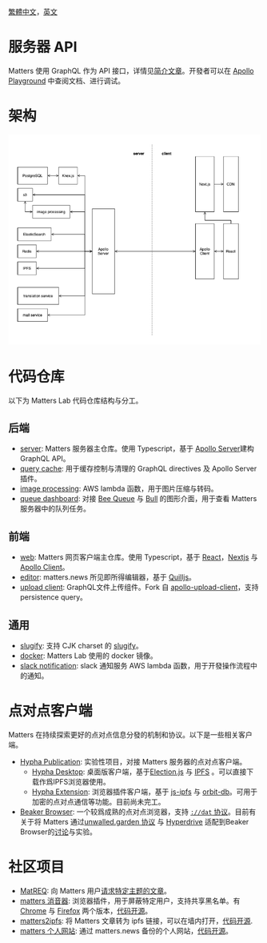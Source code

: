 [繁體中文](./README-zh_hant.md)，[英文](./README.md)

# 服务器 API

Matters 使用 GraphQL 作为 API 接口，详情见[简介文章](https://matters.news/@robertu/%E7%A4%BE%E5%8D%80%E9%96%8B%E6%94%BE%E4%B8%80%E5%B0%8F%E6%AD%A5-matters-api-zdpuAyovU8xL9sYsV5rQfe35XhmN6okTVbnogCFH2J8cqAXCs)。开發者可以在 [Apollo Playground](https://server-test.matters.news/playground) 中查阅文档、进行调试。

# 架构

![Architecture diagram, rendered from [drawio file](./doc/architecture-diagram.drawio)](./doc/architecture-diagram.png "Architecture diagram showing simplified data flow.")

# 代码仓库
以下为 Matters Lab 代码仓库结构与分工。

## 后端
- [server](https://github.com/thematters/matters-server): Matters 服务器主仓库。使用 Typescript，基于 [Apollo Server](https://github.com/apollographql/apollo-server)建构 GraphQL API。
- [query cache](https://github.com/thematters/apollo-response-cache): 用于缓存控制与清理的 GraphQL directives 及 Apollo Server 插件。
- [image processing](https://github.com/thematters/serverless-file-post-processing): AWS lambda 函数，用于图片压缩与转码。
- [queue dashboard](https://github.com/thematters/matters-queue-dashboard): 对接 [Bee Queue](https://github.com/bee-queue/bee-queue) 与 [Bull](https://github.com/optimalbits/bull) 的图形介面，用于查看 Matters 服务器中的队列任务。

## 前端
- [web](https://github.com/thematters/matters-web): Matters 网页客户端主仓库。使用 Typescript，基于 [React](https://reactjs.org/)，[Nextjs](https://nextjs.org/) 与 [Apollo Client](https://github.com/apollographql/apollo-client)。
- [editor](https://github.com/thematters/matters-editor): matters.news 所见即所得编辑器，基于 [Quilljs](https://github.com/quilljs/quill)。
- [upload client](https://github.com/thematters/apollo-upload-client): GraphQL文件上传组件。Fork 自 [apollo-upload-client](https://github.com/jaydenseric/apollo-upload-client)，支持 persistence query。

## 通用
- [slugify](https://github.com/thematters/slugify): 支持 CJK charset 的 [slugify](https://github.com/simov/slugify)。
- [docker](https://github.com/thematters/matters-docker): Matters Lab 使用的 docker 镜像。
- [slack notification](https://github.com/thematters/matters-slacknoti): slack 通知服务 AWS lambda 函数，用于开發操作流程中的通知。

# 点对点客户端

Matters 在持续探索更好的点对点信息分發的机制和协议。以下是一些相关客户端。
* [Hypha Publication](https://github.com/hypha-publication): 实验性项目，对接 Matters 服务器的点对点客户端。
  * [Hypha Desktop](https://github.com/hypha-publication/hypha-desktop): 桌面版客户端，基于[Election.js](https://www.electronjs.org/) 与 [IPFS](https://ipfs.io/)
 。可以直接下载作爲IPFS浏览器使用。
  * [Hypha Extension](https://github.com/hypha-publication/hypha-extension): 浏览器插件客户端，基于 [js-ipfs](https://github.com/ipfs/js-ipfs) 与 [orbit-db](https://github.com/orbitdb/orbit-db)。可用于加密的点对点通信等功能。目前尚未完工。
* [Beaker Browser](https://github.com/beakerbrowser/beaker):    一个较爲成熟的点对点浏览器，支持 [`://dat` 协议](https://dat.foundation/)。目前有关于将 Matters 通过[unwalled.garden 协议](https://github.com/beakerbrowser/unwalled.garden)  与 [Hyperdrive](https://github.com/hypercore-protocol/hyperdrive) 适配到Beaker Browser的[讨论](https://github.com/beakerbrowser/unwalled.garden/issues/51)与实验。


# 社区项目

- [MatREQ](https://matters.news/@jugu/%E9%9D%9E%E5%AE%98%E6%96%B9-matters%E8%A8%B1%E9%A1%98%E6%B1%A0-zdpuAxEfdxG6MdBHnE7rEvCeAG6TPay6i8ychgiq2EoRRMv2s): 向 Matters 用户[请求特定主题的文章](https://mat.52tw.cc/)。
- [matters 消音器](https://matters.news/@deserve/%E4%BD%BF%E7%94%A8%E8%BF%99%E4%B8%AA%E6%B5%8F%E8%A7%88%E5%99%A8%E6%89%A9%E5%B1%95%E4%B8%80%E9%94%AE%E5%BC%80%E5%90%AFmatters%E7%9A%84%E5%85%A8%E7%AB%99%E5%B1%8F%E8%94%BD-%E6%8B%89%E9%BB%91-%E9%9D%99%E9%9F%B3%E5%8A%9F%E8%83%BD-zdpuAwGnxxMnyvaBJwCszuRrHjqprMohMPkXXWfYYKwEzvkrX): 浏览器插件，用于屏蔽特定用户，支持共享黑名单。有[Chrome](https://chrome.google.com/webstore/detail/matters-%E6%B6%88%E9%9F%B3%E5%99%A8/hpbebebpjajeiadiakgckpahmhkbkpoa) 与 [Firefox](https://addons.mozilla.org/zh-CN/firefox/addon/matters-%E6%B6%88%E9%9F%B3%E5%99%A8/) 两个版本，[代码开源](https://github.com/contributionls/matters-muter)。
- [matters2ipfs](https://matters.news/@deserve/matters%E6%96%87%E7%AB%A0%E7%8E%B0%E5%9C%A8%E5%8F%AF%E4%BB%A5%E4%B8%80%E9%94%AE%E5%9C%A8%E7%BA%BF%E8%BD%AC%E4%B8%BA%E5%A2%99%E5%86%85%E9%93%BE%E6%8E%A5%E4%BA%86-zdpuB1bvMnsAr4APk12FmdRxcqMaEsRo46vKE7p6Arvsg4YiF): 将 Matters 文章转为 ipfs 链接，可以在墙内打开，[代码开源](https://github.com/contributionls/matters2ipfs).
- [matters 个人网站](https://matters.news/@vibertthio/%E7%9C%9F%E6%AD%A3%E5%8E%BB%E4%B8%AD%E5%BF%83%E5%AA%92%E9%AB%94%E7%9A%84%E7%AC%AC%E4%B8%80%E6%AD%A5-%E5%81%9A%E4%B8%80%E5%80%8B-matters-%E7%9A%84%E7%AC%AC%E4%B8%89%E6%96%B9%E7%B6%B2%E7%AB%99-zdpuArgJXADPgWJ8TfvRWWStTvkYC1vqCTV6fHayisbrABkBp): 通过 matters.news 备份的个人网站，[代码开源](https://github.com/vibertthio/matters-third-party)。
